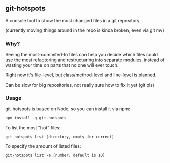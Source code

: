 git-hotspots
---
A console tool to show the most changed files in a git repository.

(currently moving things around in the repo is kinda broken, even via git mv)

### Why?
Seeing the most-commited-to files can help you decide which files could use the most refactoring and restructuring into separate modules, instead of wasting your time on parts that no one will ever touch.

Right now it's file-level, but class/method-level and line-level is planned.

Can be slow for big repositories, not really sure how to fix it yet (git pls)

### Usage
git-hotspots is based on Node, so you can install it via npm:
```
npm install -g git-hotspots
```
To list the most "hot" files:
```
git-hotspots list [directory, empty for current]
```
To specify the amount of listed files:
```
git-hotspots list -a [number, default is 10]
```

